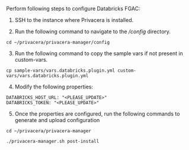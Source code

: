 Perform following steps to configure Databricks FGAC:

1.  SSH to the instance where Privacera is installed.

2.  Run the following command to navigate to the */config* directory.
```shell
cd ~/privacera/privacera-manager/config
```

3. Run the following command to copy the sample vars if not present in custom-vars.
```shell
cp sample-vars/vars.databricks.plugin.yml custom-vars/vars.databricks.plugin.yml
```

4. Modify the following properties: 
```shell
DATABRICKS_HOST_URL: "<PLEASE_UPDATE>"
DATABRICKS_TOKEN: "<PLEASE_UPDATE>"
```

5.  Once the properties are configured, run the following commands to generate and upload configuration 
```shell
cd ~/privacera/privacera-manager

./privacera-manager.sh post-install
```